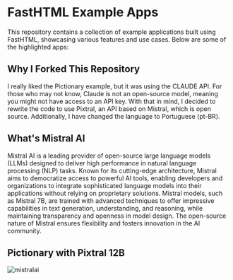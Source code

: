 # FastHTML Example Apps

This repository contains a collection of example applications built using FastHTML, showcasing various features and use cases. Below are some of the highlighted apps:

## Why I Forked This Repository

I really liked the Pictionary example, but it was using the CLAUDE API. For those who may not know, Claude is not an open-source model, meaning you might not have access to an API key. With that in mind, I decided to rewrite the code to use Pixtral, an API based on Mistral, which is open source. Additionally, I have changed the language to Portuguese (pt-BR).

## What's Mistral AI

Mistral AI is a leading provider of open-source large language models (LLMs) designed to deliver high performance in natural language processing (NLP) tasks. Known for its cutting-edge architecture, Mistral aims to democratize access to powerful AI tools, enabling developers and organizations to integrate sophisticated language models into their applications without relying on proprietary solutions. Mistral models, such as Mistral 7B, are trained with advanced techniques to offer impressive capabilities in text generation, understanding, and reasoning, while maintaining transparency and openness in model design. The open-source nature of Mistral ensures flexibility and fosters innovation in the AI community.

## Pictionary with Pixtral 12B

![mistralai](https://github.com/user-attachments/assets/9bb1576c-0bf2-4028-94db-ecc5183a5127)
